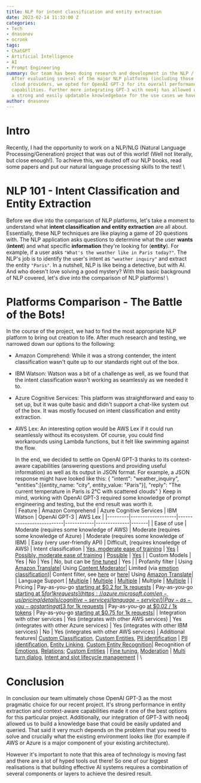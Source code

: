 ```yaml
---
title: NLP for intent classification and entity extraction
date: 2023-02-14 11:33:00 Z
categories:
- Tech
- dnasonov
- ocronk
tags:
- ChatGPT
- Artificial Intelligence
- AI
- Prompt Engineering
summary: Our team has been doing research and development in the NLP / NLG space recently.
  After evaluating several of the major NLP platforms (including those from the major
  cloud providers, we opted for OpenAI GPT-3 for its overall performance and context-aware
  capabilities. Further more integrating GPT-3 with neo4j has allowed us to establish
  a strong and easily updatable knowledgebase for the use cases we have been exploring.
author: dnasonov
---
```


# Intro

Recently, I had the opportunity to work on a NLP/NLG (Natural Language Processing/Generation) project that was out of this world! (Well not literally, but close enough!). 
To achieve this, we dusted off our NLP books, read some papers and put our natural language processing skills to the test!
\

# NLP 101 - Intent Classification and Entity Extraction

Before we dive into the comparison of NLP platforms, let's take a moment to understand what **intent classification and entity extraction** are all about. Essentially, these NLP techniques are like playing a game of 20 questions with. The NLP application asks questions to determine what the user **wants** (**intent**) and what specific **information** they're looking for (**entity**).
For example, if a user asks `"What's the weather like in Paris today?"`. The NLP's job is to identify the user's intent as `"weather inquiry"` and extract the entity `"Paris"`.
In a nutshell, NLP is like being a detective, but with AI. And who doesn't love solving a good mystery? With this basic background of NLP covered, let's dive into the comparison of NLP platforms!
\
# Platforms Comparison - The Battle of the Bots!

In the course of the project, we had to find the most appropriate NLP platform to bring out creation to life. After much research and testing, we narrowed down our options to the following:

* Amazon Comprehend: While it was a strong contender, the intent classification wasn't quite up to our standards right out of the box.

* IBM Watson: Watson was a bit of a challenge as well, as we found that the intent classification wasn't working as seamlessly as we needed it to.

* Azure Cognitive Services: This platform was straightforward and easy to set up, but it was quite basic and didn't support a chat-like system out of the box. It was mostly focused on intent classification and entity extraction.

* AWS Lex: An interesting option would be AWS Lex if it could run seamlessly without its ecosystem. Of course, you could find workarounds using Lambda functions, but it felt like swimming against the flow.

  In the end, we decided to settle on OpenAI GPT-3 thanks to its context-aware capabilities (answering questions and providing useful information) as well as its output in JSON format.
  For example, a JSON response might have looked like this:
  {
  "intent": "weather_inquiry",
  "entities":\[{entity_name: "city", entity_value: "Paris"}\],
  "reply": "The current temperature in Paris is 2°C with scattered clouds"
  }
  Keep in mind, working with OpenAI GPT-3 required some knowledge of prompt engineering and testing, but the end result was worth it.
\
| Feature | Amazon Comprehend | Azure Cognitive Services | IBM Watson | OpenAI GPT-3 | AWS Lex |
|---------|-------------------|--------------------------|------------|--------------|-------|
| Ease of use | Moderate (requires some knowledge of AWS) | Moderate (requires some knowledge of Azure) | Moderate (requires some knowledge of IBM) | Easy (very user-friendly API) | Difficult, (requires knowledge of AWS)
| Intent classification | [Yes, moderate ease of training](https://docs.aws.amazon.com/comprehend/latest/dg/how-document-classification.html) | [Yes](https://learn.microsoft.com/en-us/azure/cognitive-services/language-service/conversational-language-understanding/quickstart?pivots=language-studio#train-your-model) | [Possibly, moderate ease of training](https://cloud.ibm.com/docs/natural-language-understanding?topic=natural-language-understanding-classifications) | [Possible](https://www.pragnakalp.com/intent-classification-paraphrasing-examples-using-gpt-3/) | [Yes](https://docs.aws.amazon.com/lexv2/latest/dg/build-intents.html) |
| Custom Models | Yes | No | Yes | No, but can be [fine tuned](https://beta.openai.com/docs/guides/fine-tuning) | Yes |
| Profanity filter | Using [Amazon Translate](https://docs.aws.amazon.com/translate/latest/dg/customizing-translations-profanity.html)| Using [Content Moderator](https://azure.microsoft.com/en-gb/products/cognitive-services/content-moderator/)| Limited (via [emotion classification](https://www.ibm.com/demos/live/natural-language-understanding/self-service/home))| Content filter, see [here](https://beta.openai.com/docs/api-reference/moderations/create) or [here](https://beta.openai.com/docs/models/content-filter)| Using [Amazon Translate](https://docs.aws.amazon.com/translate/latest/dg/customizing-translations-profanity.html)|
| Language Support | [Multiple](https://docs.aws.amazon.com/comprehend/latest/dg/supported-languages.html) | [Multiple](https://learn.microsoft.com/en-us/azure/cognitive-services/language-service/conversational-language-understanding/language-support) | [Multiple](https://cloud.ibm.com/docs/natural-language-understanding?topic=natural-language-understanding-language-support) | Multiple | [Multiple](https://docs.aws.amazon.com/lexv2/latest/dg/how-languages.html) |
| Pricing | Pay-as-you-go [starting at $0.2 for 1k requests](https://aws.amazon.com/comprehend/pricing/) | Pay-as-you-go [starting at $5 for 1k requests](https://azure.microsoft.com/en-us/pricing/details/cognitive-services/language-service/) | Pay-as-you-go starting at [$3 for 1k requests](https://www.ibm.com/uk-en/cloud/watson-natural-language-understanding/pricing#:\~:text=Tier%201:%20USD%200.003/%20NLU,item%20for%20next%205,000,001\+%20items) | Pay-as-you-go [at $0.02 / 1k tokens](https://openai.com/api/pricing/) | Pay-as-you-go [starting at $0.75 for 1k requests](https://aws.amazon.com/lex/pricing/)|
| Integration with other services | Yes (integrates with other AWS services) | Yes (integrates with other Azure services) | Yes (integrates with other IBM services) | No | Yes (integrates with other AWS services) |
Additional features| [Custom Classification](https://docs.aws.amazon.com/comprehend/latest/dg/how-document-classification.html), [Custom Entities](https://docs.aws.amazon.com/comprehend/latest/dg/custom-entity-recognition.html), [PII identification](https://aws.amazon.com/comprehend/features/?refid=a7f57dee-fc58-4084-9037-cb552d58a5d5#PII_Identification_and_Redaction) | [PII identification](https://learn.microsoft.com/en-us/azure/cognitive-services/language-service/personally-identifiable-information/overview), [Entity Linking](https://learn.microsoft.com/en-us/azure/cognitive-services/language-service/entity-linking/overview), [Custom Entity Recognition](https://learn.microsoft.com/en-us/azure/cognitive-services/language-service/conversational-language-understanding/quickstart?pivots=rest-api)| Recognition of [Emotions](https://cloud.ibm.com/apidocs/natural-language-understanding#emotion), [Relations](https://cloud.ibm.com/apidocs/natural-language-understanding#relations); [Custom Entities](https://cloud.ibm.com/docs/natural-language-understanding?topic=natural-language-understanding-entities-and-relations) | [Fine tuning](https://beta.openai.com/docs/guides/fine-tuning), [Moderation](https://beta.openai.com/docs/guides/moderation/overview) | [Multi turn dialog](https://aws.amazon.com/lex/features/), [Intent and slot lifecycle management](https://aws.amazon.com/lex/features/) |
\
# Conclusion

In conclusion our team ultimately chose OpenAI GPT-3 as the most pragmatic choice for our recent project. It's strong performance in entity extraction and context-aware capabilities made it one of the best options for this particular project. Additionally, our integration of GPT-3 with neo4j allowed  us to build a knowledge base that could be easily updated and queried. That said it very much depends on the problem that you need to solve and crucially what the existing environment looks like (for example if AWS or Azure is a major component of your existing architecture).

However it's important  to note that this area of technology is moving fast and there are a lot of hyped tools out there! So one of our biggest realisations is that building effective AI systems requires a combination of several components or layers to achieve the desired result.